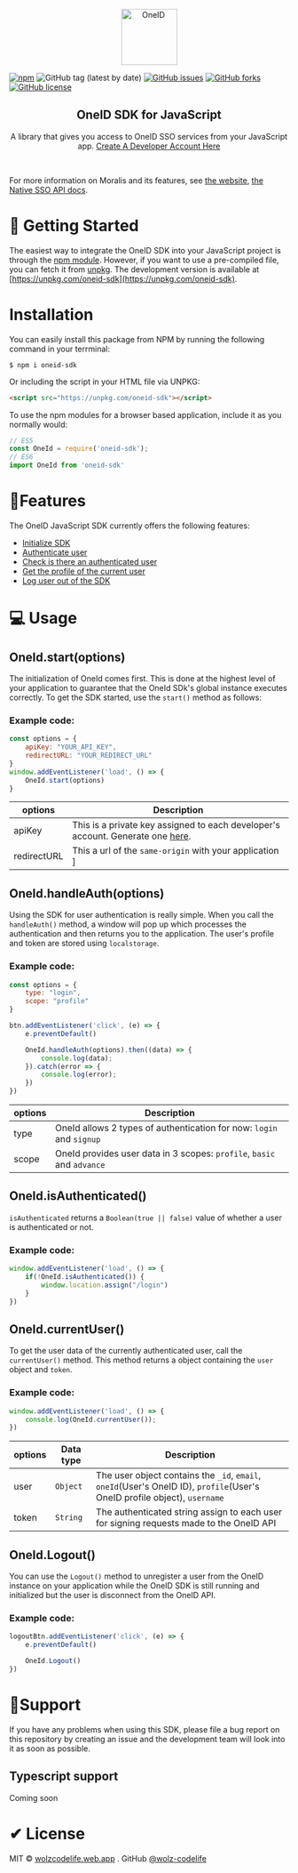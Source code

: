 <p align="center">
    <a href="https://oneidtech.com">
    <img width="101" height="101" src="https://www.gitbook.com/cdn-cgi/image/width=40,height=40,fit=contain,dpr=1,format=auto/https%3A%2F%2F3573057892-files.gitbook.io%2F~%2Ffiles%2Fv0%2Fb%2Fgitbook-x-prod.appspot.com%2Fo%2Fspaces%252FWhuGOwO2oLcGtuN6fGER%252Ficon%252FTxjMr2HoTqTwjojE1eTb%252FoneId_logo_red.png%3Falt%3Dmedia%26token%3D5b348048-42a9-439d-a6d2-cc487fdc16ae" class="attachment-full size-full" alt="OneID" loading="lazy" /></a>
</p>

[![npm](https://img.shields.io/npm/v/oneid-sdk)](https://www.npmjs.com/package/oneid-sdk)
![GitHub tag (latest by date)](https://img.shields.io/github/v/tag/wolz-codelife/oneid-js-sdk?label=Release)
[![GitHub issues](https://img.shields.io/github/issues/wolz-CODElife/oneid-js-sdk)](https://github.com/wolz-CODElife/oneid-js-sdk/issues)
[![GitHub forks](https://img.shields.io/github/forks/wolz-CODElife/oneid-js-sdk)](https://github.com/wolz-CODElife/oneid-js-sdk/network)
[![GitHub license](https://img.shields.io/github/license/wolz-CODElife/oneid-js-sdk)](https://github.com/wolz-CODElife/oneid-js-sdk/blob/master/LICENSE)

<h2 align="center">OneID SDK for JavaScript</h2>

<p align="center">
    A library that gives you access to OneID SSO services from your JavaScript app. <a href="https://business.oneidtech.com">Create A Developer Account Here</a>
</p>

<br>

For more information on Moralis and its features, see [the website](https://oneidtech.com), [the Native SSO API docs](https://one-identity.gitbook.io/native-oneidtech-sso/).

# 🚀 Getting Started

The easiest way to integrate the OneID SDK into your JavaScript project is through the [npm module](https://npmjs.org/oneid-sdk).
However, if you want to use a pre-compiled file, you can fetch it from [unpkg](https://unpkg.com). The development version is available at [https://unpkg.com/oneid-sdk](https://unpkg.com/oneid-sdk).

# Installation
You can easily install this package from NPM by running the following command in your terrminal:
```console
$ npm i oneid-sdk
```

Or including the script in your HTML file via UNPKG:
```HTML
<script src="https://unpkg.com/oneid-sdk"></script>
```

To use the npm modules for a browser based application, include it as you normally would:

```js
// ES5 
const OneId = require('oneid-sdk');
// ES6
import OneId from 'oneid-sdk'
```
# 🎁Features
The OneID JavaScript SDK currently offers the following features:
- [Initialize SDK](#oneidstartoptions)
- [Authenticate user](#oneidhandleauthoptions)
- [Check is there an authenticated user](#oneidisauthenticated)
- [Get the profile of the current user](#oneidcurrentuser)
- [Log user out of the SDK](#oneidlogout)

# 💻 Usage
## OneId.start(options)
The initialization of OneId comes first. This is done at the highest level of your application to guarantee that the OneId SDk's global instance executes correctly.
To get the SDK started, use the `start()` method as follows:

### Example code:

```javascript
const options = {
    apiKey: "YOUR_API_KEY",
    redirectURL: "YOUR_REDIRECT_URL"
}
window.addEventListener('load', () => {
    OneId.start(options)
}
```

| options | Description |
| ------- | ----------- |
| apiKey  | This is a private key assigned to each developer's account. Generate one [here](https://business.oneidtech.com/developer/create-business-account).|
| redirectURL | This a url of the `same-origin` with your application  ]

## OneId.handleAuth(options)
Using the SDK for user authentication is really simple. When you call the `handleAuth()` method, a window will pop up which processes the authentication and then returns you to the application.
The user's profile and token are stored using `localstorage`.

### Example code:

```javascript
const options = {
    type: "login",
    scope: "profile"
}

btn.addEventListener('click', (e) => {
    e.preventDefault()

    OneId.handleAuth(options).then((data) => {
        console.log(data);
    }).catch(error => {
        console.log(error);
    })
})
```

| options | Description |
| ------- | ----------- |
| type  | OneId allows 2 types of authentication for now: `login` and `signup` |
| scope | OneId provides user data in 3 scopes: `profile`, `basic` and `advance`  |

## OneId.isAuthenticated()
`isAuthenticated` returns a `Boolean(true || false)` value of whether a user is authenticated or not.

### Example code:

```javascript
window.addEventListener('load', () => {
    if(!OneId.isAuthenticated()) {
        window.location.assign("/login")
    }
})
```

## OneId.currentUser()
To get the user data of the currently authenticated user, call the `currentUser()` method. This method returns a object containing the `user` object and `token`.

### Example code:

```javascript
window.addEventListener('load', () => {
    console.log(OneId.currentUser());
})
```

| options | Data type | Description |
| ------- | --------- | ----------- |
| user  | `Object` | The user object contains the `_id`, `email`, `oneId`(User's OneID ID), `profile`(User's OneID profile object), `username`  |
| token | `String` | The authenticated string assign to each user for signing requests made to the OneID API |

## OneId.Logout()
You can use the `Logout()` method to unregister a user from the OneID instance on your application while the OneID SDK is still running and initialized but the user is disconnect from the OneID API.

### Example code:

```javascript
logoutBtn.addEventListener('click', (e) => {
    e.preventDefault()

    OneId.Logout()
})
```

# 🤝Support
If you have any problems when using this SDK, please file a bug report on this repository by creating an issue and the development team will look into it as soon as possible.
## Typescript support

Coming soon


# ✔ License
MIT &copy; [wolzcodelife.web.app](https://wolzcodelife.web.app) . GitHub [@wolz-codelife](https://github.com/wolz-codelife)
